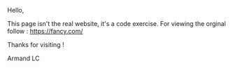 Hello, 

This page isn't the real website, it's a code exercise. 
For viewing the orginal follow : https://fancy.com/

Thanks for visiting !


Armand LC